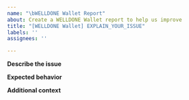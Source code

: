 ```yaml
---
name: "\bWELLDONE Wallet Report"
about: Create a WELLDONE Wallet report to help us improve
title: "[WELLDONE Wallet] EXPLAIN_YOUR_ISSUE"
labels: ''
assignees: ''

---
```


**Describe the issue**

<!-- A clear and concise description of what the issue is. -->

**Expected behavior**

<!-- A clear and concise description of what you expected to happen. -->

**Additional context**

<!-- Add any other context about the issue here. -->
